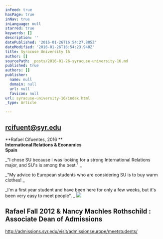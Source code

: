 ```yaml
---
inFeed: true
hasPage: true
inNav: true
inLanguage: null
starred: true
keywords: []
description: ''
datePublished: '2016-01-26T16:54:27.885Z'
dateModified: '2016-01-26T16:54:23.940Z'
title: Syracuse University 16
author: []
sourcePath: _posts/2016-01-26-syracuse-university-16.md
published: true
authors: []
publisher:
  name: null
  domain: null
  url: null
  favicon: null
url: syracuse-university-16/index.html
_type: Article

---
```

## rcifuent@syr.edu

**Rafael Cifuentes, 2016 **  
**International Relations & Economics**  
**Spain**

_"I chose SU because I was looking for a strong International Relations major, and SU's is among the best." _

_"My advice to European students who are considering SU is to buy warm clothes! _

_I'm a first year student and have been here for only a few weeks, but it's been very easy to meet people". _
![](https://the-grid-user-content.s3-us-west-2.amazonaws.com/e380824f-5a57-4b41-b0dd-6132121a67ae.jpg)

## Rafael Fall 2012 & Nancy Machles Rothschild : Associate Dean of Admissions

http://admissions.syr.edu/visit/admissionseurope/meetstudents/